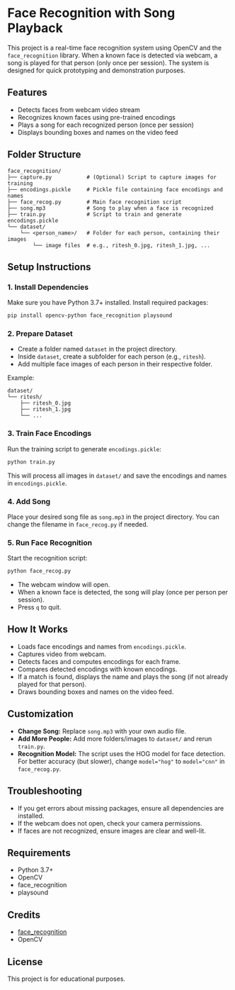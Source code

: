 # Face Recognition with Song Playback

This project is a real-time face recognition system using OpenCV and the `face_recognition` library. When a known face is detected via webcam, a song is played for that person (only once per session). The system is designed for quick prototyping and demonstration purposes.

## Features
- Detects faces from webcam video stream
- Recognizes known faces using pre-trained encodings
- Plays a song for each recognized person (once per session)
- Displays bounding boxes and names on the video feed

## Folder Structure
```
face_recognition/
├── capture.py           # (Optional) Script to capture images for training
├── encodings.pickle     # Pickle file containing face encodings and names
├── face_recog.py        # Main face recognition script
├── song.mp3             # Song to play when a face is recognized
├── train.py             # Script to train and generate encodings.pickle
└── dataset/
    └── <person_name>/   # Folder for each person, containing their images
        └── image files  # e.g., ritesh_0.jpg, ritesh_1.jpg, ...
```

## Setup Instructions

### 1. Install Dependencies
Make sure you have Python 3.7+ installed. Install required packages:

```bash
pip install opencv-python face_recognition playsound
```

### 2. Prepare Dataset
- Create a folder named `dataset` in the project directory.
- Inside `dataset`, create a subfolder for each person (e.g., `ritesh`).
- Add multiple face images of each person in their respective folder.

Example:
```
dataset/
└── ritesh/
    ├── ritesh_0.jpg
    ├── ritesh_1.jpg
    └── ...
```

### 3. Train Face Encodings
Run the training script to generate `encodings.pickle`:

```bash
python train.py
```

This will process all images in `dataset/` and save the encodings and names in `encodings.pickle`.

### 4. Add Song
Place your desired song file as `song.mp3` in the project directory. You can change the filename in `face_recog.py` if needed.

### 5. Run Face Recognition
Start the recognition script:

```bash
python face_recog.py
```

- The webcam window will open.
- When a known face is detected, the song will play (once per person per session).
- Press `q` to quit.

## How It Works
- Loads face encodings and names from `encodings.pickle`.
- Captures video from webcam.
- Detects faces and computes encodings for each frame.
- Compares detected encodings with known encodings.
- If a match is found, displays the name and plays the song (if not already played for that person).
- Draws bounding boxes and names on the video feed.

## Customization
- **Change Song:** Replace `song.mp3` with your own audio file.
- **Add More People:** Add more folders/images to `dataset/` and rerun `train.py`.
- **Recognition Model:** The script uses the HOG model for face detection. For better accuracy (but slower), change `model="hog"` to `model="cnn"` in `face_recog.py`.

## Troubleshooting
- If you get errors about missing packages, ensure all dependencies are installed.
- If the webcam does not open, check your camera permissions.
- If faces are not recognized, ensure images are clear and well-lit.

## Requirements
- Python 3.7+
- OpenCV
- face_recognition
- playsound

## Credits
- [face_recognition](https://github.com/ageitgey/face_recognition)
- OpenCV

## License
This project is for educational purposes.
